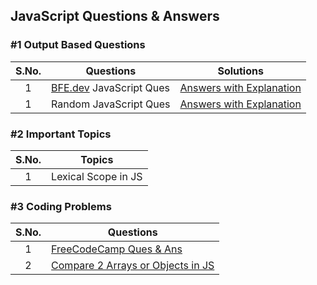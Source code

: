 ## JavaScript Questions & Answers

### #1 Output Based Questions
| S.No. |  Questions | Solutions |
| :---: | --- | --- |
|   1   | [BFE.dev](https://bigfrontend.dev) JavaScript Ques | [Answers with Explanation](ques/output-based/bfe_javascript_quizzes.md) |
|   1   | Random JavaScript Ques | [Answers with Explanation](ques/output-based/random_javascript_quizzes.md) |


### #2 Important Topics
| S.No. | Topics |
| :---: | --- |
| 1     | Lexical Scope in JS |


### #3 Coding Problems
| S.No. | Questions |
| :---: | --- |
| 1     | [FreeCodeCamp Ques & Ans](ques/coding-problems/fcc-ques/README.md)  |
| 2     | [Compare 2 Arrays or Objects in JS](ques/coding-problems/learners-bucket/compare-arrays-or-objects.js) |
